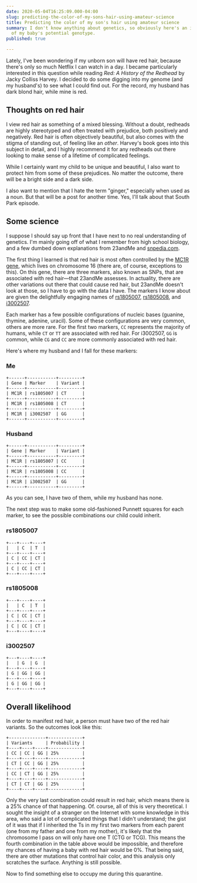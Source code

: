 ```yaml
---
date: 2020-05-04T16:25:09.000-04:00
slug: predicting-the-color-of-my-sons-hair-using-amateur-science
title: Predicting the color of my son's hair using amateur science
summary: I don't know anything about genetics, so obviously here's an in-depth analysis
  of my baby's potential genotype.
published: true

---
```

Lately, I've been wondering if my unborn son will have red hair, because there's only so much Netflix I can watch in a day. I became particularly interested in this question while reading _Red: A History of the Redhead_ by Jacky Colliss Harvey. I decided to do some digging into my genome (and my husband's) to see what I could find out. For the record, my husband has dark blond hair, while mine is red.

## Thoughts on red hair

I view red hair as something of a mixed blessing. Without a doubt, redheads are highly stereotyped and often treated with prejudice, both positively and negatively. Red hair is often objectively beautiful, but also comes with the stigma of standing out, of feeling like an _other_. Harvey's book goes into this subject in detail, and I highly recommend it for any redheads out there looking to make sense of a lifetime of complicated feelings.

While I certainly want my child to be unique and beautiful, I also want to protect him from some of these prejudices. No matter the outcome, there will be a bright side and a dark side.

I also want to mention that I hate the term "ginger," especially when used as a noun. But that will be a post for another time. Yes, I'll talk about that South Park episode.

## Some science

I suppose I should say up front that I have next to no real understanding of genetics. I'm mainly going off of what I remember from high school biology, and a few dumbed down explanations from 23andMe and [snpedia.com](https://www.snpedia.com/index.php/Redheads).

The first thing I learned is that red hair is most often controlled by the [MC1R gene](https://en.wikipedia.org/wiki/Melanocortin_1_receptor), which lives on chromosome 16 (there are, of course, exceptions to this). On this gene, there are three markers, also known as SNPs, that are associated with red hair—that 23andMe assesses. In actuality, there are other variations out there that could cause red hair, but 23andMe doesn't look at those, so I have to go with the data I have. The markers I know about are given the delightfully engaging names of [rs1805007](https://www.snpedia.com/index.php/Rs1805007), [rs1805008](https://www.snpedia.com/index.php/Rs1805008), and [i3002507](https://www.snpedia.com/index.php/Rs1805009).

Each marker has a few possible configurations of nucleic bases (guanine, thymine, adenine, uracil). Some of these configurations are very common, others are more rare. For the first two markers, `CC` represents the majority of humans, while `CT` or `TT` are associated with red hair. For i3002507, `GG` is common, while `CG` and `CC` are more commonly associated with red hair.

Here's where my husband and I fall for these markers:

### Me

    +------+-----------+---------+
    | Gene | Marker    | Variant |
    +------+-----------+---------+
    | MC1R | rs1805007 | CT      |
    +------+-----------+---------+
    | MC1R | rs1805008 | CT      |
    +------+-----------+---------+
    | MC1R | i3002507  | GG      |
    +------+-----------+---------+

### Husband

    +------+-----------+---------+
    | Gene | Marker    | Variant |
    +------+-----------+---------+
    | MC1R | rs1805007 | CC      |
    +------+-----------+---------+
    | MC1R | rs1805008 | CC      |
    +------+-----------+---------+
    | MC1R | i3002507  | GG      |
    +------+-----------+---------+

As you can see, I have two of them, while my husband has none.

The next step was to make some old-fashioned Punnett squares for each marker, to see the possible combinations our child could inherit.

### rs1805007

    +---+----+----+
    |   | C  | T  |
    +---+----+----+
    | C | CC | CT |
    +---+----+----+
    | C | CC | CT |
    +---+----+----+

### rs1805008

    +---+----+----+
    |   | C  | T  |
    +---+----+----+
    | C | CC | CT |
    +---+----+----+
    | C | CC | CT |
    +---+----+----+

### i3002507

    +---+----+----+
    |   | G  | G  |
    +---+----+----+
    | G | GG | GG |
    +---+----+----+
    | G | GG | GG |
    +---+----+----+

## Overall likelihood

In order to manifest red hair, a person must have two of the red hair variants. So the outcomes look like this:

    +--------------+-------------+
    | Variants     | Probability |
    +----+----+----+-------------+
    | CC | CC | GG | 25%         |
    +----+----+----+-------------+
    | CT | CC | GG | 25%         |
    +----+----+----+-------------+
    | CC | CT | GG | 25%         |
    +----+----+----+-------------+
    | CT | CT | GG | 25%         |
    +----+----+----+-------------+

Only the very last combination could result in red hair, which means there is a 25% chance of that happening. Of. course, all of this is very theoretical. I sought the insight of a stranger on the Internet with some knowledge in this area, who said a lot of complicated things that I didn't understand; the gist of it was that if I inherited the Ts in my first two markers from each parent (one from my father and one from my mother), it's likely that the chromosome I pass on will only have one T (CTG or TCG). This means the fourth combination in the table above would be impossible, and therefore my chances of having a baby with red hair would be 0%. That being said, there are other mutations that control hair color, and this analysis only scratches the surface. Anything is still possible.

Now to find something else to occupy me during this quarantine.